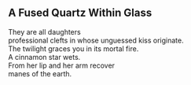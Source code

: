 A Fused Quartz Within Glass
---------------------------
They are all daughters  
professional clefts in whose unguessed kiss originate.  
The twilight graces you in its mortal fire.  
A cinnamon star wets.  
From her lip and her arm recover  
manes of the earth.  
